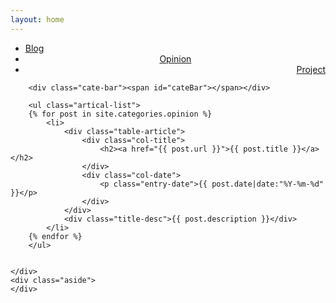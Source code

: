 ```yaml
---
layout: home
---
```


<div class="index-content opinion">
    <div class="section">
        <ul class="artical-cate">
            <li><a href="/"><span>Blog</span></a></li>
            <li class="on" style="text-align:center"><a href="/opinion"><span>Opinion</span></a></li>
            <li style="text-align:right"><a href="/project"><span>Project</span></a></li>
        </ul>

        <div class="cate-bar"><span id="cateBar"></span></div>

        <ul class="artical-list">
        {% for post in site.categories.opinion %}
            <li>
                <div class="table-article">
                    <div class="col-title">
                        <h2><a href="{{ post.url }}">{{ post.title }}</a></h2>
                    </div>
                    <div class="col-date">
                        <p class="entry-date">{{ post.date|date:"%Y-%m-%d" }}</p>
                    </div>
                </div>
                <div class="title-desc">{{ post.description }}</div>
            </li>
        {% endfor %}
        </ul>


    </div>
    <div class="aside">
    </div>
</div>
